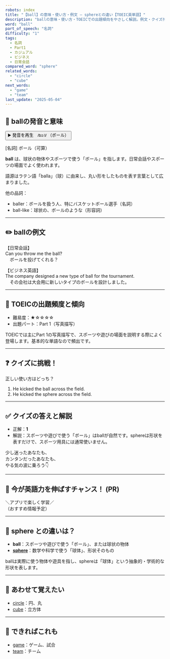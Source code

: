 ```yaml
---
robots: index
title: "【ball】の意味・使い方・例文 ― sphereとの違い【TOEIC英単語】"
description: "ballの意味・使い方・TOEICでの出題傾向をやさしく解説。例文・クイズ付きでsphereとの違いもわかりやすく学べます。"
word: "ball"
part_of_speech: "名詞"
difficulty: "1"
tags:
  - 名詞
  - Part1
  - カジュアル
  - ビジネス
  - 日常会話
compared_word: "sphere"
related_words:
  - "circle"
  - "cube"
next_words:
  - "game"
  - "team"
last_update: "2025-05-04"
---
```


## 🔰 ballの発音と意味

<button class="play-audio" onclick="playTTS('ball')">
  <span class="play-audio-main">
    ▶️ 発音を再生　/bɔːl/
  </span>
  <span class="play-audio-sub">
    （ボール）
  </span>
</button>

[名詞] ボール（可算）

**ball** は、球状の物体やスポーツで使う「ボール」を指します。日常会話やスポーツの場面でよく使われます。

語源はラテン語「balla」（球）に由来し、丸い形をしたものを表す言葉として広まりました。

他の品詞：  
- baller：ボールを扱う人、特にバスケットボール選手（名詞）
- ball-like：球状の、ボールのような（形容詞）

---

## ✏️ ballの例文

【日常会話】  
Can you throw me the ball?  
　ボールを投げてくれる？

【ビジネス英語】  
The company designed a new type of ball for the tournament.  
　その会社は大会用に新しいタイプのボールを設計しました。

---

## 🎯 TOEICの出題頻度と傾向

- 難易度：★☆☆☆☆
- 出題パート：Part 1（写真描写）

TOEICでは主にPart 1の写真描写で、スポーツや遊びの場面を説明する際によく登場します。基本的な単語なので頻出です。

---

## ❓ クイズに挑戦！

正しい使い方はどっち？

1. He kicked the ball across the field.  
2. He kicked the sphere across the field.

---

## ✅ クイズの答えと解説

- 正解：**1**
- 解説：スポーツや遊びで使う「ボール」はballが自然です。sphereは形状を表すだけで、スポーツ用具には通常使いません。

少し迷ったあなたも、  
カンタンだったあなたも、  
やる気の波に乗ろう👇️

---

## 🚀 今が英語力を伸ばすチャンス！ (PR)

<div class="info-center">
＼アプリで楽しく学習／<br>  
（おすすめ情報予定）
</div>

---

## 🤔  sphere との違いは？

- **ball**：スポーツや遊びで使う「ボール」、または球状の物体
- **[sphere](/word/sphere/)**：数学や科学で使う「球体」、形状そのもの

ballは実際に使う物体や遊具を指し、sphereは「球体」という抽象的・学術的な形状を表します。

---

## 🧩 あわせて覚えたい

- [circle](/word/circle/)：円、丸
- [cube](/word/cube/)：立方体

---

## 📖 できればこれも

- [game](/word/game/)：ゲーム、試合
- [team](/word/team/)：チーム

<!-- cvid: aid37_bid16 -->
